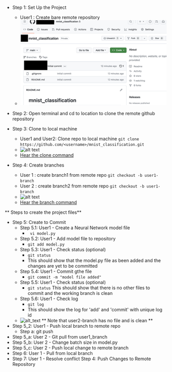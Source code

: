 - Step 1: Set Up the Project
  - User1 : Create bare remote repository
  - ![alt text](bare_remote_repo.png)
- Step 2: Open terminal and cd to location to clone the remote github repository
- Step 3: Clone to local machine
  - User1 and User2: Clone repo to local machine
  ```git clone https://github.com/<username>/mnist_classification.git```
  - ![alt text](clone.png)
  - [Hear the clone command](https://github.com/prathebaselva/cs897/assets/38529810/4f1d2e77-79ba-4c0f-aa2f-721239c76151)

- Step 4: Create branches
  - User 1 : create branch1 from remote repo
    ```git checkout -b user1-branch```
  - User 2 : create branch2 from remote repo
    ```git checkout -b user1-branch```
  - ![alt text](branch.png)
  - [Hear the branch command](https://github.com/prathebaselva/cs897/assets/38529810/de1b16f9-e778-461e-ac9c-83ebba3d2bcc)

** Steps to create the project files**
- Step 5: Create to Commit
  - Step 5.1: User1 - Create a Neural Network model file
    - ``` vi model.py```
  - Step 5.2: User1 - Add model file to repository
    - ``` git add model.py ```
  - Step 5.3: User1 - Check status (optional)
    - ``` git status ```
    - This should show that the model.py file as been added and the changes are yet to be committed
  - Step 5.4: User1 - Commit gthe file
    - ``` git commit -m "model file added" ```
  - Step 5.5: User1 - Check status (optional)
    - ``` git status ```
      This should show that there is no other files to commit and the working branch is clean
  - Step 5.6: User1 - Check log
    - ``` git log ```
    - This should show the log for 'add' and 'commit' with unique log id
  - ![alt_text](user1_add_commit_model.png)
  ** Note that user2-branch has no file and is clean **
- Step 5_2: User1 - Push local branch to remote repo
  - Step a: git push
- Step 5_a: User 2 - Git pull from user1_branch
- Step 5_b: User 2 - Change batch size in model.py
- Step 5_c: User 2 - Push local change to remote branch
- Step 6: User 1 - Pull from local branch
- Step 7: User 1 - Resolve conflict 
Step 4: Push Changes to Remote Repository
